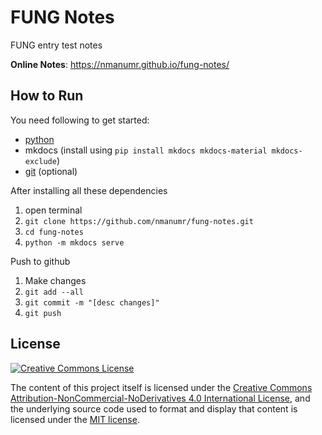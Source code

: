 # FUNG Notes
FUNG entry test notes

**Online Notes**:  https://nmanumr.github.io/fung-notes/

## How to Run
You need following to get started:

* [python](https://www.python.org/downloads/)
* mkdocs (install using `pip install mkdocs mkdocs-material mkdocs-exclude`)
* [git](https://git-scm.com/downloads) (optional)

After installing all these dependencies
1. open terminal
2. `git clone https://github.com/nmanumr/fung-notes.git`
3. `cd fung-notes`
4. `python -m mkdocs serve`

Push to github
1. Make changes
2. `git add --all`
3. `git commit -m "[desc changes]"`
4. `git push`

## License
<a rel="license" href="http://creativecommons.org/licenses/by-nc-nd/4.0/"><img alt="Creative Commons License" style="border-width:0" src="https://i.creativecommons.org/l/by-nc-nd/4.0/88x31.png" /></a>

The content of this project itself is licensed under the [Creative Commons Attribution-NonCommercial-NoDerivatives 4.0 International License](http://creativecommons.org/licenses/by-nc-nd/4.0/), and the underlying source code used to format and display that content is licensed under the [MIT license](http://opensource.org/licenses/mit-license.php).

